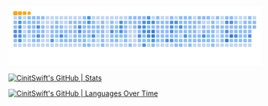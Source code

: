 ![snake](./img/snake.gif)

[![CinitSwift's GitHub | Stats](https://stats.quine.sh/CinitSwift/github?theme=light)](https://quine.sh?utm_source=widgets&utm_campaign=CinitSwift)

[![CinitSwift's GitHub | Languages Over Time](https://stats.quine.sh/CinitSwift/languages-over-time?theme=light)](https://quine.sh?utm_source=widgets&utm_campaign=CinitSwift)